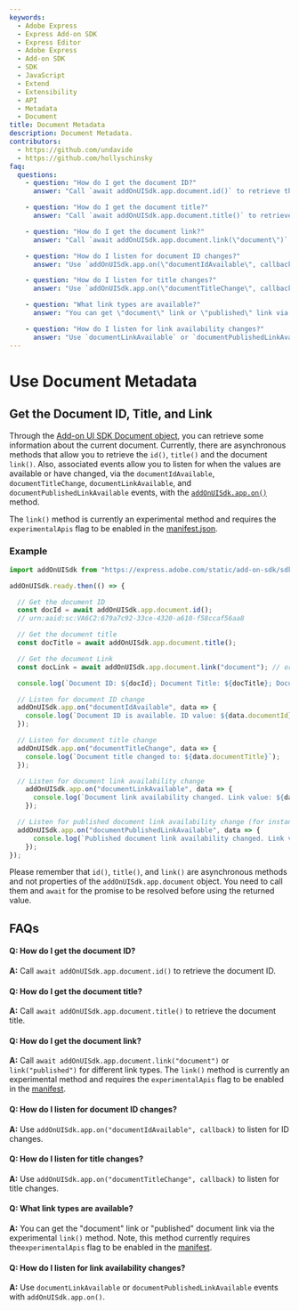 ```yaml
---
keywords:
  - Adobe Express
  - Express Add-on SDK
  - Express Editor
  - Adobe Express
  - Add-on SDK
  - SDK
  - JavaScript
  - Extend
  - Extensibility
  - API
  - Metadata
  - Document
title: Document Metadata
description: Document Metadata.
contributors:
  - https://github.com/undavide
  - https://github.com/hollyschinsky
faq:
  questions:
    - question: "How do I get the document ID?"
      answer: "Call `await addOnUISdk.app.document.id()` to retrieve the document ID."

    - question: "How do I get the document title?"
      answer: "Call `await addOnUISdk.app.document.title()` to retrieve the document title."

    - question: "How do I get the document link?"
      answer: "Call `await addOnUISdk.app.document.link(\"document\")` or `await addOnUISdk.app.document.link(\"published\")` for different link types. This is currently an experimental method and requires the `experimentalApis` flag to be enabled in the [manifest](../../../references/manifest/index.md)."

    - question: "How do I listen for document ID changes?"
      answer: "Use `addOnUISdk.app.on(\"documentIdAvailable\", callback)` to listen for ID changes."

    - question: "How do I listen for title changes?"
      answer: "Use `addOnUISdk.app.on(\"documentTitleChange\", callback)` to listen for title changes."

    - question: "What link types are available?"
      answer: "You can get \"document\" link or \"published\" link via the `link()` method. This is currently an experimental method and requires the `experimentalApis` flag to be enabled in the [manifest](../../../references/manifest/index.md)."

    - question: "How do I listen for link availability changes?"
      answer: "Use `documentLinkAvailable` or `documentPublishedLinkAvailable` events with `addOnUISdk.app.on()`."
---
```


# Use Document Metadata

## Get the Document ID, Title, and Link

Through the [Add-on UI SDK Document object](../../../references/addonsdk/app-document.md), you can retrieve some information about the current document. Currently, there are asynchronous methods that allow you to retrieve the `id()`, `title()` and the document `link()`. Also, associated events allow you to listen for when the values are available or have changed, via the `documentIdAvailable`, `documentTitleChange`, `documentLinkAvailable`, and `documentPublishedLinkAvailable` events, with the [`addOnUISdk.app.on()`](../../../references/addonsdk/addonsdk-app.md#on) method.

<InlineAlert slots="text" variant="info"/>

The `link()` method is currently an experimental method and requires the `experimentalApis` flag to be enabled in the [manifest.json](../../../references/manifest/index.md).

### Example

```js
import addOnUISdk from "https://express.adobe.com/static/add-on-sdk/sdk.js";

addOnUISdk.ready.then(() => {

  // Get the document ID
  const docId = await addOnUISdk.app.document.id();
  // urn:aaid:sc:VA6C2:679a7c92-33ce-4320-a610-f58ccaf56aa8

  // Get the document title
  const docTitle = await addOnUISdk.app.document.title();

  // Get the document Link
  const docLink = await addOnUISdk.app.document.link("document"); // or "published"

  console.log(`Document ID: ${docId}; Document Title: ${docTitle}; Document Link: ${docLink}`);

  // Listen for document ID change
  addOnUISdk.app.on("documentIdAvailable", data => {
    console.log(`Document ID is available. ID value: ${data.documentId}`);
  });

  // Listen for document title change
  addOnUISdk.app.on("documentTitleChange", data => {
    console.log(`Document title changed to: ${data.documentTitle}`);
  });

  // Listen for document link availability change
    addOnUISdk.app.on("documentLinkAvailable", data => {
      console.log(`Document link availability changed. Link value: ${data.documentLink}`);
    });

  // Listen for published document link availability change (for instance, via the "Publish to Web" option in Adobe Express).
  addOnUISdk.app.on("documentPublishedLinkAvailable", data => {
      console.log(`Published document link availability changed. Link value: ${data.documentPublishedLink}`);
    });
});
```

<InlineAlert slots="text" variant="warning"/>

Please remember that `id()`, `title()`, and `link()` are asynchronous methods and not properties of the `addOnUISdk.app.document` object. You need to call them and `await` for the promise to be resolved before using the returned value.

## FAQs

#### Q: How do I get the document ID?

**A:** Call `await addOnUISdk.app.document.id()` to retrieve the document ID.

#### Q: How do I get the document title?

**A:** Call `await addOnUISdk.app.document.title()` to retrieve the document title.

#### Q: How do I get the document link?

**A:** Call `await addOnUISdk.app.document.link("document")` or `link("published")` for different link types. The `link()` method is currently an experimental method and requires the `experimentalApis` flag to be enabled in the [manifest](../../../references/manifest/index.md).

#### Q: How do I listen for document ID changes?

**A:** Use `addOnUISdk.app.on("documentIdAvailable", callback)` to listen for ID changes.

#### Q: How do I listen for title changes?

**A:** Use `addOnUISdk.app.on("documentTitleChange", callback)` to listen for title changes.

#### Q: What link types are available?

**A:** You can get the "document" link or "published" document link via the experimental `link()` method. Note, this method currently requires the`experimentalApis` flag to be enabled in the [manifest](../../../references/manifest/index.md).

#### Q: How do I listen for link availability changes?

**A:** Use `documentLinkAvailable` or `documentPublishedLinkAvailable` events with `addOnUISdk.app.on()`.
